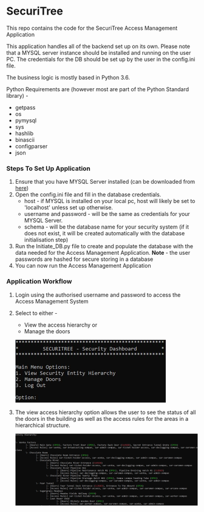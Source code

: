 # SecuriTree
This repo contains the code for the SecuriTree Access Management Application

This application handles all of the backend set up on its own. 
Please note that a MYSQL server instance should be installed and running on the user PC. 
The credentials for the DB should be set up by the user in the config.ini file.

The business logic is mostly based in Python 3.6.

Python Requirements are (however most are part of the Python Standard library) -
* getpass
* os
* pymysql
* sys
* hashlib
* binascii
* configparser
* json

### Steps To Set Up Application
1. Ensure that you have MYSQL Server installed (can be downloaded from [here](https://dev.mysql.com/downloads/))
2. Open the config.ini file and fill in the database credentials. 
    * host - if MYSQL is installed on your local pc, host will likely be set to 'localhost' unless set up otherwise.
    * username and password - will be the same as credentials for your MYSQL Server.
    * schema - will be the database name for your security system (if it does not exist, it will be created automatically with the database initialisation step)
3. Run the Initiate_DB.py file to create and populate the database with the data needed for the Access Management Application. **Note** -  the user passwords are hashed for secure storing in a database
4. You can now run the Access Management Application

### Application Workflow
1. Login using the authorised username and password to access the Access Management System
2. Select to either - 
    * View the access hierarchy or
    * Manage the doors
    
    ![main menu](https://github.com/duplesJuan/SecuriTree/blob/master/Images/main_menu.jpg?raw=true)
3. The view access hierarchy option allows the user to see the status of all the doors in the building as well as the access rules for the areas in a hierarchical structure.

    ![hierarchy](https://github.com/duplesJuan/SecuriTree/blob/master/Images/hierarchy.jpg?raw=true)

